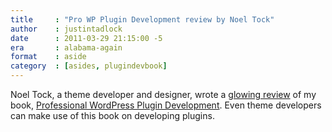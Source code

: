 ```yaml
---
title     : "Pro WP Plugin Development review by Noel Tock"
author    : justintadlock
date      : 2011-03-29 21:15:00 -5
era       : alabama-again
format    : aside
category  : [asides, plugindevbook]
---
```


Noel Tock, a theme developer and designer, wrote a <a href="http://www.noeltock.com/web-design/wordpress/review-professional-wordpress-plugin-development-2011/" title="Review: Professional WordPress Plugin Development (2011)">glowing review</a> of my book, <a href="http://justintadlock.com/plugindevbook" title="Professional WordPress Plugin Development">Professional WordPress Plugin Development</a>.  Even theme developers can make use of this book on developing plugins.

